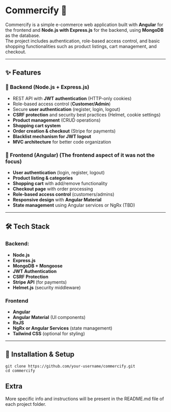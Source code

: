 # Commercify 🛒

Commercify is a simple e-commerce web application built with **Angular** for the frontend and **Node.js with Express.js** for the backend, using **MongoDB** as the database.  
The project includes authentication, role-based access control, and basic shopping functionalities such as product listings, cart management, and checkout.

---

## ✨ Features

### 🔹 Backend (Node.js + Express.js)
- REST API with **JWT authentication** (HTTP-only cookies)
- Role-based access control (**Customer/Admin**)
- Secure **user authentication** (register, login, logout)
- **CSRF protection** and security best practices (Helmet, cookie settings)
- **Product management** (CRUD operations)
- **Shopping cart system**
- **Order creation & checkout** (Stripe for payments)
- **Blacklist mechanism for JWT logout**
- **MVC architecture** for better code organization

### 🔹 Frontend (Angular) (The frontend aspect of it was not the focus)
- **User authentication** (login, register, logout)
- **Product listing & categories**
- **Shopping cart** with add/remove functionality
- **Checkout page** with order processing
- **Role-based access control** (customers/admins)
- **Responsive design** with **Angular Material**
- **State management** using Angular services or NgRx (TBD)

---

## 🛠️ Tech Stack

### Backend:
- **Node.js**
- **Express.js**
- **MongoDB + Mongoose**
- **JWT Authentication**
- **CSRF Protection**
- **Stripe API** (for payments)
- **Helmet.js** (security middleware)

### Frontend
- **Angular**
- **Angular Material** (UI components)
- **RxJS**
- **NgRx or Angular Services** (state management)
- **Tailwind CSS** (optional for styling)

---

## 🚀 Installation & Setup

```
git clone https://github.com/your-username/commercify.git
cd commercify
```

## Extra
More specific info and instructions will be present in the README.md file of each project folder.
